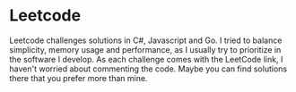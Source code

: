 # Leetcode
Leetcode challenges solutions in C#, Javascript and Go.
I tried to balance simplicity, memory usage and performance, as I usually try to prioritize in the software I develop.
As each challenge comes with the LeetCode link, I haven't worried about commenting the code. Maybe you can find solutions there that you prefer more than mine.
